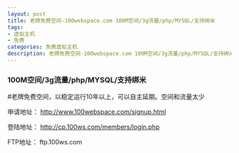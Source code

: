 ```yaml
---
layout: post
title: 老牌免费空间-100webspace.com 100M空间/3g流量/php/MYSQL/支持绑米
tags:
- 虚拟主机
- 免费
categories: 免费虚拟主机
description: 老牌免费空间-100webspace.com 100M空间/3g流量/php/MYSQL/支持绑米
---
```


### 100M空间/3g流量/php/MYSQL/支持绑米

#老牌免费空间，以稳定运行10年以上，可以自主延期。空间和流量太少

申请地址：
http://www.100webspace.com/signup.html

登陆地址：
http://cp.100ws.com/members/login.php

FTP地址：
ftp.100ws.com

